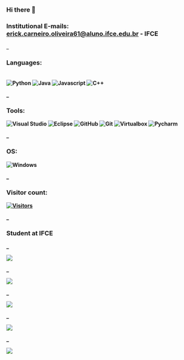 ### Hi there 👋

### Institutional E-mails: erick.carneiro.oliveira61@aluno.ifce.edu.br - IFCE

_

### <b> Languages: 

<div style="diplay: inline_block"><br/>

<img align= "center" alt= "Python" src= "https://img.shields.io/badge/Python-gray?style=plastic&logo=python&logoColor=%233776AB" /> 
<img align= "center" alt= "Java" src= "https://img.shields.io/badge/Java-gray?style=plastic&logo=openjdk&logoColor=%23FFFFFF" />
<img align= "center" alt= "Javascript" src= "https://img.shields.io/badge/Javascript-gray?style=plastic&logo=javascript"/>
<img align= "center" alt= "C++" src= "https://img.shields.io/badge/C%2B%2B-gray?style=plastic&logo=cplusplus&logoColor=%2300599C" />

_

###  <b> Tools:

![ Visual Studio ](https://img.shields.io/badge/Visual%20Studio-gray?style=plastic&logo=visualstudiocode&logoColor=%23007ACC) 
![ Eclipse ](https://img.shields.io/badge/Eclipse-gray?style=plastic&logo=eclipseide&logoColor=%232C2255)
![ GitHub ](https://img.shields.io/badge/Github-gray?style=plastic&logo=github&logoColor=%23181717)
![ Git ](https://img.shields.io/badge/Git-gray?style=plastic&logo=git&logoColor=%23F05032) 
![ Virtualbox ](https://img.shields.io/badge/Virtualbox-gray?style=plastic&logo=virtualbox&logoColor=%23183A61)
![ Pycharm ](https://img.shields.io/badge/Pycharm-gray?style=plastic&logo=pycharm&logoColor=%23000000)


_

###  <b> OS:
![ Windows ](https://img.shields.io/badge/Windows-gray?style=plastic&logo=windows10&logoColor=%230078D6)  

_

###   <b> Visitor count:
[![Visitors](https://api.visitorbadge.io/api/combined?path=https%3A%2F%2Fgithub.com%2FAsperaven%2Fasperaven&label=Views&countColor=%2337d67a&style=plastic&labelStyle=upper)](https://visitorbadge.io/status?path=https%3A%2F%2Fgithub.com%2FAsperaven%2Fasperaven)

_

### <b> Student at IFCE <b>  

_

![](http://github-profile-summary-cards.vercel.app/api/cards/profile-details?username=Asperaven&theme=transparent)

_

![](http://github-profile-summary-cards.vercel.app/api/cards/stats?username=Asperaven&theme=transparent)

_


![](http://github-profile-summary-cards.vercel.app/api/cards/profile-details?username=Asperaven&theme=transparent)

_

![](http://github-profile-summary-cards.vercel.app/api/cards/productive-time?username=Asperaven&theme=transparent&utcOffset=8)

_

![](http://github-profile-summary-cards.vercel.app/api/cards/most-commit-language?username=Asperaven&theme=transparent)
